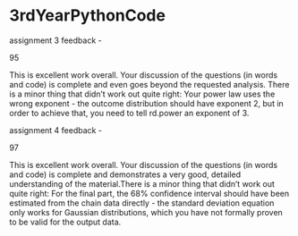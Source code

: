# 3rdYearPythonCode

assignment 3 feedback -

95

This is excellent work overall. Your discussion of the questions (in words and code) is complete and even goes beyond the requested analysis. There is a minor thing that didn’t work out quite right: Your power law uses the wrong exponent - the outcome distribution should have exponent 2, but in order to achieve that, you need to tell rd.power an exponent of 3. 

assignment 4 feedback -

97


This is excellent work overall. Your discussion of the questions (in words and code) is complete and demonstrates a very good, detailed understanding of the material.There is a minor thing that didn’t work out quite right: For the final part, the 68% confidence interval should have been estimated from the chain data directly - the standard deviation equation only works for Gaussian distributions, which you have not formally proven to be valid for the output data.
